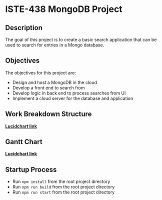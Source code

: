 # ISTE-438 MongoDB Project
## Description
The goal of this project is to create a basic search application that can be used to search for entries in a Mongo database.

## Objectives
The objectives for this project are:
- Design and host a MongoDB in the cloud
- Develop a front end to search from
- Develop logic in back end to process searches from UI
- Implement a cloud server for the database and application

## Work Breakdown Structure
**[Lucidchart link](https://lucid.app/lucidchart/abd79303-bfd5-4c3a-b6e2-41a55779b998/edit?invitationId=inv_ca9fceae-3ff5-4bd9-bf6f-31e531116bbc)**

## Gantt Chart
**[Lucidchart link](https://lucid.app/lucidchart/abd79303-bfd5-4c3a-b6e2-41a55779b998/edit?invitationId=inv_ca9fceae-3ff5-4bd9-bf6f-31e531116bbc)**

## Startup Process
* Run `npm install` from the root project directory
* Run `npm run build` from the root project directory
* Run `npm run start` from the root project directory